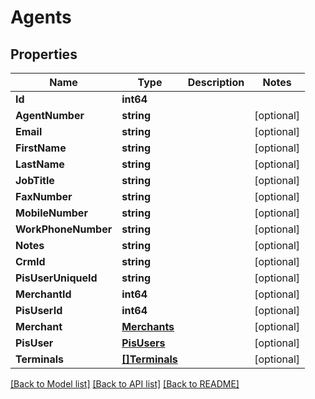# Agents

## Properties

Name | Type | Description | Notes
------------ | ------------- | ------------- | -------------
**Id** | **int64** |  | 
**AgentNumber** | **string** |  | [optional] 
**Email** | **string** |  | [optional] 
**FirstName** | **string** |  | [optional] 
**LastName** | **string** |  | [optional] 
**JobTitle** | **string** |  | [optional] 
**FaxNumber** | **string** |  | [optional] 
**MobileNumber** | **string** |  | [optional] 
**WorkPhoneNumber** | **string** |  | [optional] 
**Notes** | **string** |  | [optional] 
**CrmId** | **string** |  | [optional] 
**PisUserUniqueId** | **string** |  | [optional] 
**MerchantId** | **int64** |  | [optional] 
**PisUserId** | **int64** |  | [optional] 
**Merchant** | [**Merchants**](Merchants.md) |  | [optional] 
**PisUser** | [**PisUsers**](PisUsers.md) |  | [optional] 
**Terminals** | [**[]Terminals**](Terminals.md) |  | [optional] 

[[Back to Model list]](../README.md#documentation-for-models) [[Back to API list]](../README.md#documentation-for-api-endpoints) [[Back to README]](../README.md)


